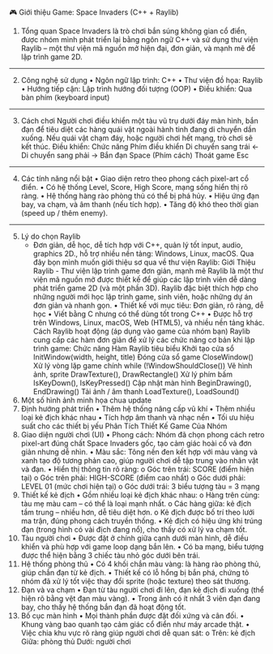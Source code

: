 🎮 Giới thiệu Game: Space Invaders (C++ + Raylib)
1. Tổng quan
Space Invaders là trò chơi bắn súng không gian cổ điển, được nhóm mình phát triển lại bằng ngôn ngữ C++ và sử dụng thư viện Raylib – một thư viện mã nguồn mở hiện đại, đơn giản, và mạnh mẽ để lập trình game 2D.
________________________________________
 2. Công nghệ sử dụng
•	Ngôn ngữ lập trình: C++
•	 Thư viện đồ họa: Raylib
•	 Hướng tiếp cận: Lập trình hướng đối tượng (OOP)
•	 Điều khiển: Qua bàn phím (keyboard input)
________________________________________
3. Cách chơi
Người chơi điều khiển một tàu vũ trụ dưới đáy màn hình, bắn đạn để tiêu diệt các hàng quái vật ngoài hành tinh đang di chuyển dần xuống. Nếu quái vật chạm đáy, hoặc người chơi hết mạng, trò chơi sẽ kết thúc.
 Điều khiển:
Chức năng	Phím điều khiển
Di chuyển sang trái	← 
Di chuyển sang phải	→ 
Bắn đạn	Space (Phím cách)
Thoát game	Esc
________________________________________
 4. Các tính năng nổi bật
•	Giao diện retro theo phong cách pixel-art cổ điển.
•	 Có hệ thống Level, Score, High Score, mạng sống hiển thị rõ ràng.
•	 Hệ thống hàng rào phòng thủ có thể bị phá hủy.
•	 Hiệu ứng đạn bay, va chạm, và âm thanh (nếu tích hợp).
•	 Tăng độ khó theo thời gian (speed up / thêm enemy).
________________________________________
5. Lý do chọn Raylib
   - Đơn giản, dễ học, dễ tích hợp với C++, quản lý tốt input, audio, graphics 2D., hỗ trợ nhiều nền tảng: Windows, Linux, macOS.
Qua đây bọn mình muốn giới thiệu sơ qua về thư viện Raylib:
Giới Thiệu Raylib - Thư viện lập trình game đơn giản, mạnh mẽ
Raylib là một thư viện mã nguồn mở được thiết kế để giúp các lập trình viên dễ dàng phát triển game 2D (và một phần 3D). Raylib đặc biệt thích hợp cho những người mới học lập trình game, sinh viên, hoặc những dự án đơn giản và nhanh gọn.
•	 Thiết kế với mục tiêu: Đơn giản, rõ ràng, dễ học
•	 Viết bằng C nhưng có thể dùng tốt trong C++
•	 Được hỗ trợ trên Windows, Linux, macOS, Web (HTML5), và nhiều nền tảng khác.
Cách Raylib hoạt động (áp dụng vào game của nhóm bạn)
Raylib cung cấp các hàm đơn giản để xử lý các chức năng cơ bản khi lập trình game:
Chức năng	Hàm Raylib tiêu biểu
Khởi tạo cửa sổ	InitWindow(width, height, title)
Đóng cửa sổ game	CloseWindow()
Xử lý vòng lặp game chính	while (!WindowShouldClose())
Vẽ hình ảnh, sprite	DrawTexture(), DrawRectangle()
Xử lý phím bấm	IsKeyDown(), IsKeyPressed()
Cập nhật màn hình	BeginDrawing(), EndDrawing()
Tải ảnh / âm thanh	LoadTexture(), LoadSound()
6. Một số hình ảnh minh họa
  chua update
 7. Định hướng phát triển
•	Thêm hệ thống nâng cấp vũ khí
•	Thêm nhiều loại kẻ địch khác nhau
•	Tích hợp âm thanh và nhạc nền
•	Tối ưu hiệu suất cho các thiết bị yếu
Phân Tích Thiết Kế Game Của Nhóm
 1. Giao diện người chơi (UI)
•	Phong cách: Nhóm đã chọn phong cách retro pixel-art đúng chất Space Invaders gốc, tạo cảm giác hoài cổ và đơn giản nhưng dễ nhìn.
•	Màu sắc: Tông nền đen kết hợp với màu vàng và xanh tạo độ tương phản cao, giúp người chơi dễ tập trung vào nhân vật và đạn.
•	Hiển thị thông tin rõ ràng:
o	Góc trên trái: SCORE (điểm hiện tại)
o	Góc trên phải: HIGH-SCORE (điểm cao nhất)
o	Góc dưới phải: LEVEL 01 (mức chơi hiện tại)
o	Góc dưới trái: 3 biểu tượng tàu = 3 mạng
 2. Thiết kế kẻ địch
•	Gồm nhiều loại kẻ địch khác nhau:
o	Hàng trên cùng: tàu mẹ màu cam – có thể là loại mạnh nhất.
o	Các hàng giữa: kẻ địch tầm trung – nhiều hơn, dễ tiêu diệt hơn.
o	Kẻ địch được bố trí theo lưới ma trận, đúng phong cách truyền thống.
•	Kẻ địch có hiệu ứng khi trúng đạn (trong hình có vài địch đang nổ), cho thấy có xử lý va chạm tốt.
3. Tàu người chơi
•	Được đặt ở chính giữa cạnh dưới màn hình, dễ điều khiển và phù hợp với game loop dạng bắn lên.
•	Có ba mạng, biểu tượng được thể hiện bằng 3 chiếc tàu nhỏ góc dưới bên trái.
 4. Hệ thống phòng thủ
•	Có 4 khối chắn màu vàng: là hàng rào phòng thủ, giúp chắn đạn từ kẻ địch.
•	Thiết kế có lỗ hổng bị bắn phá, chứng tỏ nhóm đã xử lý tốt việc thay đổi sprite (hoặc texture) theo sát thương.
5. Đạn và va chạm
•	Đạn từ tàu người chơi đi lên, đạn kẻ địch đi xuống (thể hiện rõ bằng vệt đạn màu vàng).
•	Trong ảnh có ít nhất 3 viên đạn đang bay, cho thấy hệ thống bắn đạn đã hoạt động tốt.
 6. Bố cục màn hình
•	Mọi thành phần được đặt đối xứng và cân đối.
•	Khung vàng bao quanh tạo cảm giác cổ điển như máy arcade thật.
•	Việc chia khu vực rõ ràng giúp người chơi dễ quan sát:
o	Trên: kẻ địch 	Giữa: phòng thủ		Dưới: người chơi
